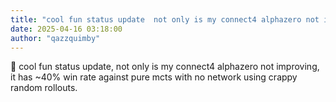 ```yaml
---
title: "cool fun status update  not only is my connect4 alphazero not improving  it has"
date: 2025-04-16 03:18:00
author: "qazzquimby"
---
```


💭 cool fun status update, not only is my connect4 alphazero not improving, it has ~40% win rate against pure mcts with no network using crappy random rollouts.